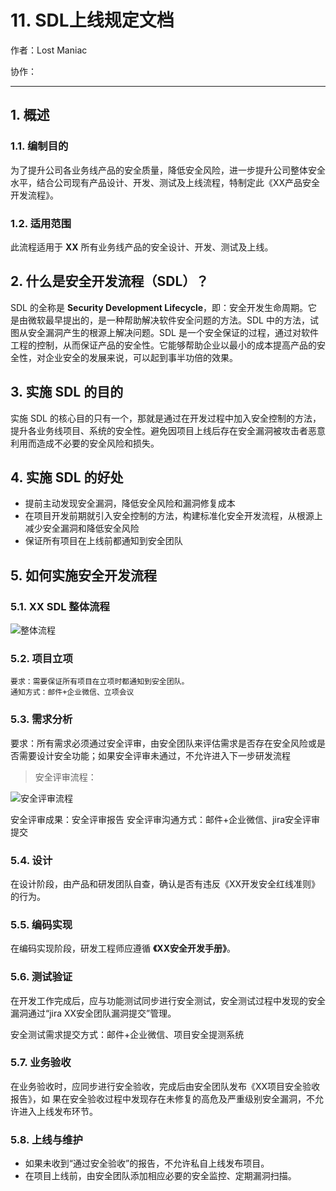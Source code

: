 
# 11. SDL上线规定文档


作者：Lost Maniac

协作：

---

## 1. 概述
### 1.1. 编制目的

为了提升公司各业务线产品的安全质量，降低安全风险，进一步提升公司整体安全水平，结合公司现有产品设计、开发、测试及上线流程，特制定此《XX产品安全开发流程》。

### 1.2. 适用范围
此流程适用于 **XX** 所有业务线产品的安全设计、开发、测试及上线。

## 2. 什么是安全开发流程（SDL）？

SDL 的全称是 **Security Development Lifecycle**，即：安全开发生命周期。它是由微软最早提出的，是一种帮助解决软件安全问题的方法。SDL 中的方法，试图从安全漏洞产生的根源上解决问题。SDL 是一个安全保证的过程，通过对软件工程的控制，从而保证产品的安全性。它能够帮助企业以最小的成本提高产品的安全性，对企业安全的发展来说，可以起到事半功倍的效果。

## 3. 实施 SDL 的目的
实施 SDL 的核心目的只有一个，那就是通过在开发过程中加入安全控制的方法，提升各业务线项目、系统的安全性。避免因项目上线后存在安全漏洞被攻击者恶意利用而造成不必要的安全风险和损失。

## 4. 实施 SDL 的好处

* 提前主动发现安全漏洞，降低安全风险和漏洞修复成本
* 在项目开发前期就引入安全控制的方法，构建标准化安全开发流程，从根源上减少安全漏洞和降低安全风险
* 保证所有项目在上线前都通知到安全团队


## 5. 如何实施安全开发流程

### 5.1. XX SDL 整体流程


![整体流程](/images/2018/10/01.jpeg)



### 5.2. 项目立项
    要求：需要保证所有项目在立项时都通知到安全团队。
    通知方式：邮件+企业微信、立项会议

### 5.3. 需求分析

要求：所有需求必须通过安全评审，由安全团队来评估需求是否存在安全风险或是否需要设计安全功能；如果安全评审未通过，不允许进入下一步研发流程


> 安全评审流程：


![安全评审流程](/images/2018/10/02.jpeg)


安全评审成果：安全评审报告
安全评审沟通方式：邮件+企业微信、jira安全评审提交

### 5.4. 设计

在设计阶段，由产品和研发团队自查，确认是否有违反《XX开发安全红线准则》的行为。

### 5.5. 编码实现
在编码实现阶段，研发工程师应遵循 **《XX安全开发手册》**。

### 5.6. 测试验证
在开发工作完成后，应与功能测试同步进行安全测试，安全测试过程中发现的安全漏洞通过“jira XX安全团队漏洞提交”管理。

安全测试需求提交方式：邮件+企业微信、项目安全提测系统

### 5.7. 业务验收
在业务验收时，应同步进行安全验收，完成后由安全团队发布《XX项目安全验收报告》，如
果在安全验收过程中发现存在未修复的高危及严重级别安全漏洞，不允许进入上线发布环节。

### 5.8. 上线与维护

* 如果未收到“通过安全验收”的报告，不允许私自上线发布项目。
* 在项目上线前，由安全团队添加相应必要的安全监控、定期漏洞扫描。
